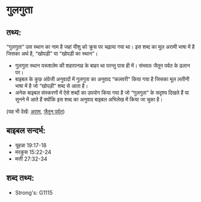 # गुलगुता #

## तथ्य: ##

 “गुलगुता” उस स्थान का नाम है जहां यीशु को क्रूस पर चढ़ाया गया था। इस शब्द का मूल अरामी भाषा में है जिसका अर्थ है, “खोपड़ी” या “खोपड़ी का स्थान”। 

* गुलगुता स्थान यरूशलेम की शहरपनाह के बाहर था परन्तु पास ही में। संभवतः जैतून पर्वत के ढलान पर।
* बाइबल के कुछ अंग्रेजी अनुवादों में गुलगुता का अनुवाद “कलवरी” किया गया है जिसका मूल लतीनी भाषा में है जो “खोपड़ी” शब्द से आता है। 
* अनेक बाइबल संस्करणों में ऐसे शब्दों का उपयोग किया गया है जो “गुलगुता” के सदृश्य दिखते हैं या सुनने में आते हैं क्योंकि इस शब्द का अनुवाद बाइबल अभिलेख में किया जा चुका है। 

(यह भी देखें: [अराम](../aram.md), [जैतून पर्वत](../mountofolives.md))

## बाइबल सन्दर्भ: ##

* यूहन्ना 19:17-18
* मरकुस 15:22-24
* मत्ती 27:32-34

## शब्द तथ्य: ##

* Strong's: G1115
